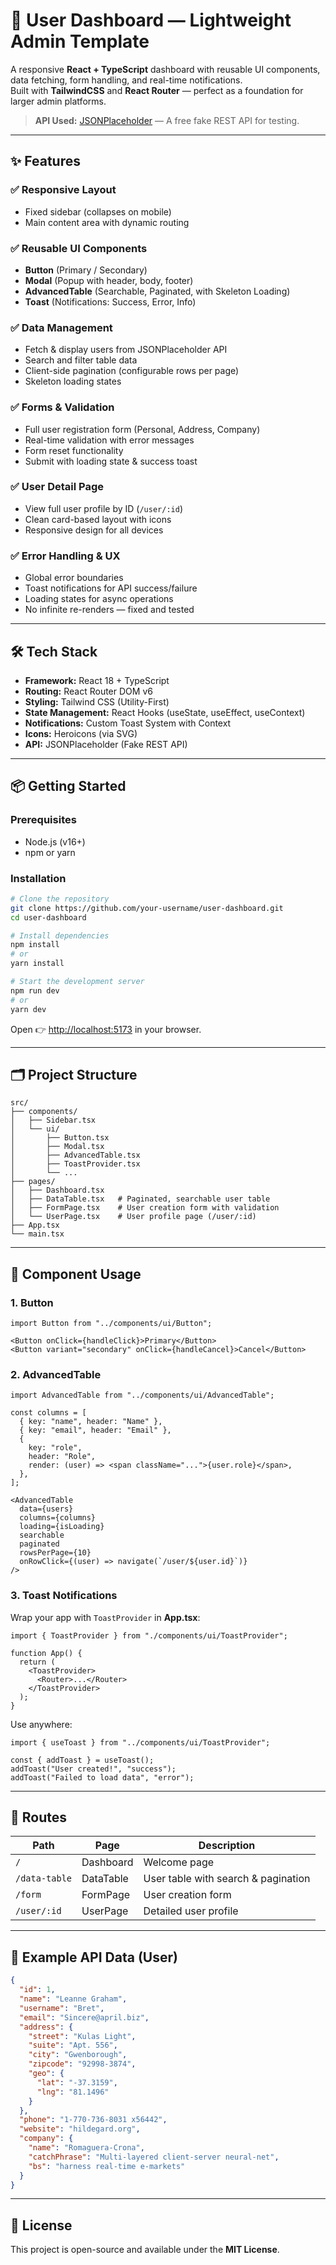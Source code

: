 # 🚀 User Dashboard — Lightweight Admin Template  

A responsive **React + TypeScript** dashboard with reusable UI components, data fetching, form handling, and real-time notifications.  
Built with **TailwindCSS** and **React Router** — perfect as a foundation for larger admin platforms.  

> **API Used:** [JSONPlaceholder](https://jsonplaceholder.typicode.com/) — A free fake REST API for testing.

---

## ✨ Features  

### ✅ Responsive Layout  
- Fixed sidebar (collapses on mobile)  
- Main content area with dynamic routing  

### ✅ Reusable UI Components  
- **Button** (Primary / Secondary)  
- **Modal** (Popup with header, body, footer)  
- **AdvancedTable** (Searchable, Paginated, with Skeleton Loading)  
- **Toast** (Notifications: Success, Error, Info)  

### ✅ Data Management  
- Fetch & display users from JSONPlaceholder API  
- Search and filter table data  
- Client-side pagination (configurable rows per page)  
- Skeleton loading states  

### ✅ Forms & Validation  
- Full user registration form (Personal, Address, Company)  
- Real-time validation with error messages  
- Form reset functionality  
- Submit with loading state & success toast  

### ✅ User Detail Page  
- View full user profile by ID (`/user/:id`)  
- Clean card-based layout with icons  
- Responsive design for all devices  

### ✅ Error Handling & UX  
- Global error boundaries  
- Toast notifications for API success/failure  
- Loading states for async operations  
- No infinite re-renders — fixed and tested  

---

## 🛠️ Tech Stack  
- **Framework:** React 18 + TypeScript  
- **Routing:** React Router DOM v6  
- **Styling:** Tailwind CSS (Utility-First)  
- **State Management:** React Hooks (useState, useEffect, useContext)  
- **Notifications:** Custom Toast System with Context  
- **Icons:** Heroicons (via SVG)  
- **API:** JSONPlaceholder (Fake REST API)  

---

## 📦 Getting Started  

### Prerequisites  
- Node.js (v16+)  
- npm or yarn  

### Installation  

```bash
# Clone the repository
git clone https://github.com/your-username/user-dashboard.git
cd user-dashboard

# Install dependencies
npm install
# or
yarn install

# Start the development server
npm run dev
# or
yarn dev
```

Open 👉 [http://localhost:5173](http://localhost:5173) in your browser.  

---

## 🗂️ Project Structure  

```
src/
├── components/
│   ├── Sidebar.tsx
│   └── ui/
│       ├── Button.tsx
│       ├── Modal.tsx
│       ├── AdvancedTable.tsx
│       ├── ToastProvider.tsx
│       └── ...
├── pages/
│   ├── Dashboard.tsx
│   ├── DataTable.tsx   # Paginated, searchable user table
│   ├── FormPage.tsx    # User creation form with validation
│   └── UserPage.tsx    # User profile page (/user/:id)
├── App.tsx
└── main.tsx
```

---

## 🧩 Component Usage  

### 1. **Button**
```tsx
import Button from "../components/ui/Button";

<Button onClick={handleClick}>Primary</Button>
<Button variant="secondary" onClick={handleCancel}>Cancel</Button>
```

### 2. **AdvancedTable**
```tsx
import AdvancedTable from "../components/ui/AdvancedTable";

const columns = [
  { key: "name", header: "Name" },
  { key: "email", header: "Email" },
  {
    key: "role",
    header: "Role",
    render: (user) => <span className="...">{user.role}</span>,
  },
];

<AdvancedTable
  data={users}
  columns={columns}
  loading={isLoading}
  searchable
  paginated
  rowsPerPage={10}
  onRowClick={(user) => navigate(`/user/${user.id}`)}
/>
```

### 3. **Toast Notifications**
Wrap your app with `ToastProvider` in **App.tsx**:
```tsx
import { ToastProvider } from "./components/ui/ToastProvider";

function App() {
  return (
    <ToastProvider>
      <Router>...</Router>
    </ToastProvider>
  );
}
```

Use anywhere:
```tsx
import { useToast } from "../components/ui/ToastProvider";

const { addToast } = useToast();
addToast("User created!", "success");
addToast("Failed to load data", "error");
```
---

## 🧭 Routes  

| Path         | Page        | Description                          |
|--------------|------------|--------------------------------------|
| `/`          | Dashboard  | Welcome page                         |
| `/data-table`| DataTable  | User table with search & pagination  |
| `/form`      | FormPage   | User creation form                   |
| `/user/:id`  | UserPage   | Detailed user profile                |

---

## 🧪 Example API Data (User)  

```json
{
  "id": 1,
  "name": "Leanne Graham",
  "username": "Bret",
  "email": "Sincere@april.biz",
  "address": {
    "street": "Kulas Light",
    "suite": "Apt. 556",
    "city": "Gwenborough",
    "zipcode": "92998-3874",
    "geo": {
      "lat": "-37.3159",
      "lng": "81.1496"
    }
  },
  "phone": "1-770-736-8031 x56442",
  "website": "hildegard.org",
  "company": {
    "name": "Romaguera-Crona",
    "catchPhrase": "Multi-layered client-server neural-net",
    "bs": "harness real-time e-markets"
  }
}
```

---

## 📄 License  
This project is open-source and available under the **MIT License**.  